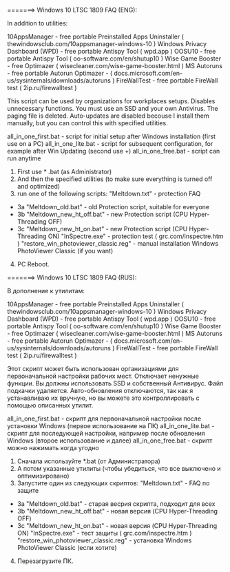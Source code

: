 =======> Windows 10 LTSC 1809 FAQ (ENG):

In addition to utilities:

10AppsManager - free portable Preinstalled Apps Uninstaller ( thewindowsclub.com/10appsmanager-windows-10 )
Windows Privacy Dashboard (WPD) - free portable Antispy Tool ( wpd.app )
OOSU10 - free portable Antispy Tool ( oo-software.com/en/shutup10 )
Wise Game Booster - free Optimazer ( wisecleaner.com/wise-game-booster.html )
MS Autoruns - free portable Autorun Optimazer - ( docs.microsoft.com/en-us/sysinternals/downloads/autoruns )
FireWallTest - free portable FireWall test ( 2ip.ru/firewalltest )

This script can be used by organizations for workplaces setups. Disables unnecessary functions.  You must use an SSD and your own Antivirus. The paging file is deleted. Auto-updates are disabled becouse I install them manually, but you can control this with specified utilities.

all_in_one_first.bat - script for initial setup after Windows installation (first use on a PC)
all_in_one_lite.bat - script for subsequent configuration, for example after Win Updating (second use +)
all_in_one_free.bat - script can run anytime

1. First use * .bat (as Administrator)
2. And then the specified utilities (to make sure everything is turned off and optimized)
3. run one of the following scripts:
"Meltdown.txt" - protection FAQ
- 3a   "Meltdown_old.bat" - old Protection script, suitable for everyone
- 3b   "Meltdown_new_ht_off.bat" - new Protection script (CPU Hyper-Threading OFF)
- 3c   "Meltdown_new_ht_on.bat" - new Protection script (CPU Hyper-Threading ON)
"InSpectre.exe" - protection test ( grc.com/inspectre.htm )
"restore_win_photoviewer_classic.reg" - manual installation Windows PhotoViewer Classic (if you want)
4. PC Reboot.



=======> Windows 10 LTSC 1809 FAQ (RUS):

В дополнение к утилитам:

10AppsManager - free portable Preinstalled Apps Uninstaller ( thewindowsclub.com/10appsmanager-windows-10 )
Windows Privacy Dashboard (WPD) - free portable Antispy Tool ( wpd.app )
OOSU10 - free portable Antispy Tool ( oo-software.com/en/shutup10 )
Wise Game Booster - free Optimazer ( wisecleaner.com/wise-game-booster.html )
MS Autoruns - free portable Autorun Optimazer - ( docs.microsoft.com/en-us/sysinternals/downloads/autoruns )
FireWallTest - free portable FireWall test ( 2ip.ru/firewalltest )

Этот скрипт может быть использован организациями для первоначальной настройки рабочих мест. Отключает ненужные функции. Вы должны использовать SSD и собственный Антивирус. Файл подкачки удаляется. Авто-обновления отключаются, так как я устанавливаю их вручную, но вы можете это контроллировать с помощью описанных утилит. 

all_in_one_first.bat - скрипт для первоначальной настройки после установки Windows (первое использование на ПК)
all_in_one_lite.bat - скрипт для последующей настройки, например после обновления Windows (второе использование и далее)
all_in_one_free.bat - скрипт можно нажимать когда угодно

1. Сначала используйте *.bat (от Администратора)
2. А потом указанные утилиты (чтобы убедиться, что все выключено и оптимизировано)
3. Запустите один из следующих скриптов:
"Meltdown.txt" - FAQ по защите
- 3a   "Meltdown_old.bat" - старая весрия скрипта, подходит для всех
- 3b   "Meltdown_new_ht_off.bat" - новая версия (CPU Hyper-Threading OFF)
- 3c   "Meltdown_new_ht_on.bat" - новая версия (CPU Hyper-Threading ON)
"InSpectre.exe" - тест защиты ( grc.com/inspectre.htm )
"restore_win_photoviewer_classic.reg" - установка Windows PhotoViewer Classic (если хотите)
4. Перезагрузите ПК.
